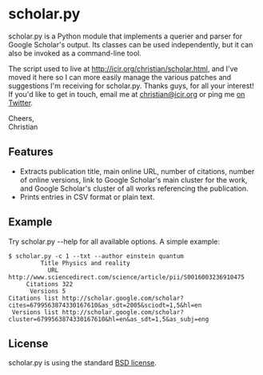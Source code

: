scholar.py
==========

scholar.py is a Python module that implements a querier and parser for Google Scholar's output. Its classes can be used independently, but it can also be invoked as a command-line tool.

The script used to live at http://icir.org/christian/scholar.html, and I've moved it here so I can more easily manage the various patches and suggestions I'm receiving for scholar.py. Thanks guys, for all your interest! If you'd like to get in touch, email me at christian@icir.org or ping me [on Twitter](http://twitter.com/ckreibich).

Cheers,<br>
Christian

Features
--------

* Extracts publication title, main online URL, number of citations, number of online versions, link to Google Scholar's main cluster for the work, and Google Scholar's cluster of all works referencing the publication.
* Prints entries in CSV format or plain text.

Example
-------

Try scholar.py --help for all available options. A simple example:

    $ scholar.py -c 1 --txt --author einstein quantum
             Title Physics and reality
               URL http://www.sciencedirect.com/science/article/pii/S0016003236910475
         Citations 322
          Versions 5
    Citations list http://scholar.google.com/scholar?cites=6799563874330167610&as_sdt=2005&sciodt=1,5&hl=en
     Versions list http://scholar.google.com/scholar?cluster=6799563874330167610&hl=en&as_sdt=1,5&as_subj=eng
 
License
-------

scholar.py is using the standard [BSD license](http://opensource.org/licenses/BSD-2-Clause).
